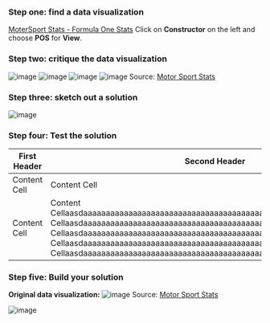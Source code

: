 ### Step one: find a data visualization
[MoterSport Stats - Formula One Stats](https://www.motorsportstats.com/results/formula-one/2022/brazilian-grand-prix/standings)
Click on **Constructor** on the left and choose **POS** for **View**.


### Step two: critique the data visualization
![image](https://user-images.githubusercontent.com/102596125/202081814-48d6bbb8-7256-42b5-8021-555e88b7c29c.png)
![image](https://user-images.githubusercontent.com/102596125/202081835-d13f1da6-5b20-46b9-86c6-2dec75fd28f6.png)
![image](https://user-images.githubusercontent.com/102596125/202081853-37ac0604-db77-46ae-a304-d64d18642bd4.png)
![image](https://user-images.githubusercontent.com/102596125/202081866-2c9cabf3-fa89-4b77-89eb-aa3ef32b57e5.png)
Source: [Motor Sport Stats](https://www.motorsportstats.com/results/formula-one/2022/brazilian-grand-prix/standings)


### Step three: sketch out a solution
![image](https://user-images.githubusercontent.com/102596125/202099462-bb583cee-0ad4-44b9-b665-3072c9cb5ab5.png)


### Step four: Test the solution
First Header  | Second Header
------------- | -------------
Content Cell  | Content Cell
Content Cell  | Content CellaasdaaaaaaaaaaaaaaaaaaaaaaaaaaaaaaaaaaaaaaaaaaaaaaaaaaaaaaaaaaaContent CellaasdaaaaaaaaaaaaaaaaaaaaaaaaaaaaaaaaaaaaaaaaaaaaaaaaaaaaaaaaaaaContent CellaasdaaaaaaaaaaaaaaaaaaaaaaaaaaaaaaaaaaaaaaaaaaaaaaaaaaaaaaaaaaaContent CellaasdaaaaaaaaaaaaaaaaaaaaaaaaaaaaaaaaaaaaaaaaaaaaaaaaaaaaaaaaaaaContent Cellaasdaaaaaaaaaaaaaaaaaaaaaaaaaaaaaaaaaaaaaaaaaaaaaaaaaaaaaaaaaaa


### Step five: Build your solution
**Original data visualization:**
![image](https://user-images.githubusercontent.com/102596125/202100403-4d97898a-d48b-4858-8b40-febc6336b965.png)
Source: [Motor Sport Stats](https://www.motorsportstats.com/results/formula-one/2022/brazilian-grand-prix/standings)

![image](https://user-images.githubusercontent.com/102596125/202099385-da192375-5f59-443e-91b3-7987a166698d.png)
